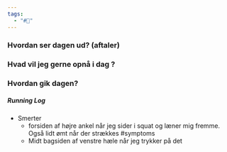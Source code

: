 ```yaml
---
tags:
  - "#📅"
---
```

### Hvordan ser dagen ud? (aftaler)


### Hvad vil jeg gerne opnå i dag ?


### Hvordan gik dagen?

##### Running Log 
- Smerter
	- forsiden af højre ankel når jeg sider i squat og læner mig fremme. Også lidt ømt når der strækkes #symptoms 
	- Midt bagsiden af venstre hæle når jeg trykker på det 